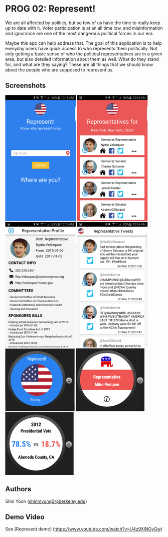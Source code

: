 # PROG 02: Represent!

We are all affected by politics, but so few of us have the time to really keep up to date with it.
Voter participation is at an all time low, and misinformation and ignorance are one of the most dangerous
political forces in our era. 

Maybe this app can help address that. The goal of this application is to help everyday users have quick access to who represents them politically. 
Not only getting a basic sense of who the political representatives are in a given area, but also detailed information about them as well. What 
do they stand for, and what are they saying? These are all things that we should know about the people who are supposed to represent us.

## Screenshots

<img src="screenshots/main.png" height="400" alt="Screenshot"/>
<img src="screenshots/representatives.png" height="400" alt="Screenshot"/>
<img src="screenshots/profile.png" height="400" alt="Screenshot"/>
<img src="screenshots/twitter.png" height="400" alt="Screenshot"/>

<img src="screenshots/watch_main.png" height="200" alt="Screenshot"/>
<img src="screenshots/watch_rep.png" height="200" alt="Screenshot"/>
<img src="screenshots/watch_vote.png" height="200" alt="Screenshot"/>


## Authors

Shin Yoon ([shinmyung0@berkeley.edu](mailto:shinmyung0@berkeley.edu))

## Demo Video

See [Represent demo] (https://www.youtube.com/watch?v=U4z9XlNGyGw)


